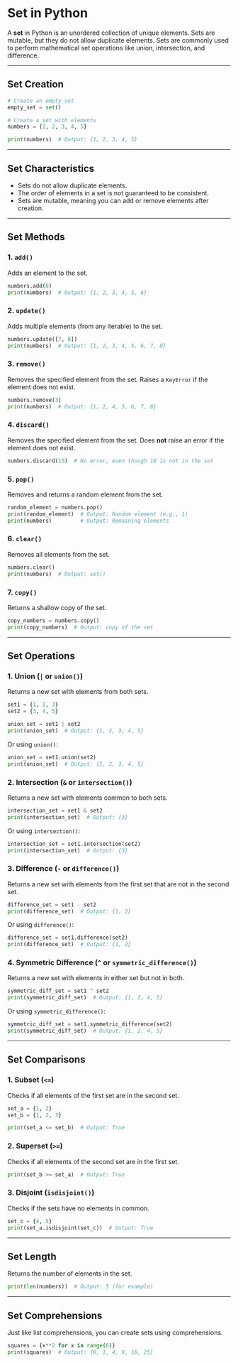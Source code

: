 # Set in Python

A **set** in Python is an unordered collection of unique elements. Sets are mutable, but they do not allow duplicate elements. Sets are commonly used to perform mathematical set operations like union, intersection, and difference.

---

## Set Creation

```python
# Create an empty set
empty_set = set()

# Create a set with elements
numbers = {1, 2, 3, 4, 5}

print(numbers)  # Output: {1, 2, 3, 4, 5}
```

---

## Set Characteristics
- Sets do not allow duplicate elements.
- The order of elements in a set is not guaranteed to be consistent.
- Sets are mutable, meaning you can add or remove elements after creation.

---

## Set Methods

### 1. `add()`
Adds an element to the set.
```python
numbers.add(6)
print(numbers)  # Output: {1, 2, 3, 4, 5, 6}
```

### 2. `update()`
Adds multiple elements (from any iterable) to the set.
```python
numbers.update([7, 8])
print(numbers)  # Output: {1, 2, 3, 4, 5, 6, 7, 8}
```

### 3. `remove()`
Removes the specified element from the set. Raises a `KeyError` if the element does not exist.
```python
numbers.remove(3)
print(numbers)  # Output: {1, 2, 4, 5, 6, 7, 8}
```

### 4. `discard()`
Removes the specified element from the set. Does **not** raise an error if the element does not exist.
```python
numbers.discard(10)  # No error, even though 10 is not in the set
```

### 5. `pop()`
Removes and returns a random element from the set.
```python
random_element = numbers.pop()
print(random_element)  # Output: Random element (e.g., 1)
print(numbers)         # Output: Remaining elements
```

### 6. `clear()`
Removes all elements from the set.
```python
numbers.clear()
print(numbers)  # Output: set()
```

### 7. `copy()`
Returns a shallow copy of the set.
```python
copy_numbers = numbers.copy()
print(copy_numbers)  # Output: copy of the set
```

---

## Set Operations

### 1. Union (`|` or `union()`)
Returns a new set with elements from both sets.
```python
set1 = {1, 2, 3}
set2 = {3, 4, 5}

union_set = set1 | set2
print(union_set)  # Output: {1, 2, 3, 4, 5}
```
Or using `union()`:
```python
union_set = set1.union(set2)
print(union_set)  # Output: {1, 2, 3, 4, 5}
```

### 2. Intersection (`&` or `intersection()`)
Returns a new set with elements common to both sets.
```python
intersection_set = set1 & set2
print(intersection_set)  # Output: {3}
```
Or using `intersection()`:
```python
intersection_set = set1.intersection(set2)
print(intersection_set)  # Output: {3}
```

### 3. Difference (`-` or `difference()`)
Returns a new set with elements from the first set that are not in the second set.
```python
difference_set = set1 - set2
print(difference_set)  # Output: {1, 2}
```
Or using `difference()`:
```python
difference_set = set1.difference(set2)
print(difference_set)  # Output: {1, 2}
```

### 4. Symmetric Difference (`^` or `symmetric_difference()`)
Returns a new set with elements in either set but not in both.
```python
symmetric_diff_set = set1 ^ set2
print(symmetric_diff_set)  # Output: {1, 2, 4, 5}
```
Or using `symmetric_difference()`:
```python
symmetric_diff_set = set1.symmetric_difference(set2)
print(symmetric_diff_set)  # Output: {1, 2, 4, 5}
```

---

## Set Comparisons

### 1. Subset (`<=`)
Checks if all elements of the first set are in the second set.
```python
set_a = {1, 2}
set_b = {1, 2, 3}

print(set_a <= set_b)  # Output: True
```

### 2. Superset (`>=`)
Checks if all elements of the second set are in the first set.
```python
print(set_b >= set_a)  # Output: True
```

### 3. Disjoint (`isdisjoint()`)
Checks if the sets have no elements in common.
```python
set_c = {4, 5}
print(set_a.isdisjoint(set_c))  # Output: True
```

---

## Set Length
Returns the number of elements in the set.
```python
print(len(numbers))  # Output: 5 (for example)
```

---

## Set Comprehensions
Just like list comprehensions, you can create sets using comprehensions.
```python
squares = {x**2 for x in range(6)}
print(squares)  # Output: {0, 1, 4, 9, 16, 25}
```

